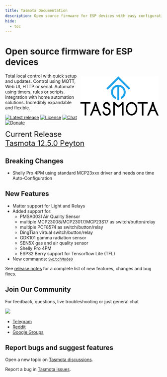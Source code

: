 ```yaml
---
title: Tasmota Documentation
description: Open source firmware for ESP devices with easy configuration using webUI, OTA updates, automation using timers or rules, expandability and entirely local control over MQTT, HTTP, serial or KNX.
hide:
  - toc
---
```

# Open source firmware for ESP devices

<img style="margin: 10px 10px; float:right; width:50%" src="_media/frontlogo.svg" alt="Tasmota Logo"></img>
Total local control with quick setup and updates.
Control using MQTT, Web UI, HTTP or serial.
Automate using timers, rules or scripts.
Integration with home automation solutions.
Incredibly expandable and flexible.

[![Latest release](https://img.shields.io/github/downloads/arendst/Tasmota/total.svg?style=flat-square&color=green)](http://ota.tasmota.com/tasmota/release) [![License](https://img.shields.io/github/license/arendst/Tasmota.svg?style=flat-square)](https://github.com/arendst/Tasmota/blob/development/LICENSE.txt) [![Chat](https://img.shields.io/discord/479389167382691863.svg?style=flat-square&color=blueviolet)](https://discord.gg/Ks2Kzd4) [![Donate](https://img.shields.io/badge/donate-PayPal-blue.svg?style=flat-square)](https://paypal.me/tasmota)

<span style="font-size: 1.5rem">Current Release<BR><a href="https://github.com/arendst/Tasmota/releases/tag/v12.4.0">Tasmota 12.5.0 Peyton</a></span>

## Breaking Changes

- Shelly Pro 4PM using standard MCP23xxx driver and needs one time Auto-Configuration

## New Features

- Matter support for Light and Relays
- Added support for: 
  - PMSA003I Air Quality Sensor 
  - multiple MCP23008/MCP23017/MCP23S17 as switch/button/relay
  - multiple PCF8574 as switch/button/relay
  - DingTian virtual switch/button/relay
  - GDK101 gamma radiation sensor  
  - SEN5X gas and air quality sensor
  - Shelly Pro 4PM
  - ESP32 Berry support for Tensorflow Lite (TFL)
- New commands: [`SwitchMode0`](Commands.md#switchmode0)

See [release notes](https://github.com/arendst/Tasmota/releases/) for a complete list of new features, changes and bug fixes.

## Join Our Community

For feedback, questions, live troubleshooting or just general chat

<a href="https://discord.gg/Ks2Kzd4"><img src="https://discordapp.com/api/guilds/479389167382691863/widget.png?style=banner3"></a>

- [Telegram](https://t.me/tasmota)
- [Reddit](https://www.reddit.com/r/tasmota/) 
- [Google Groups](https://groups.google.com/d/forum/sonoffusers)

## Report bugs and suggest features

Open a new topic on [Tasmota discussions](https://github.com/arendst/Tasmota/discussions).

Report a bug in [Tasmota issues](https://github.com/arendst/Tasmota/issues).
